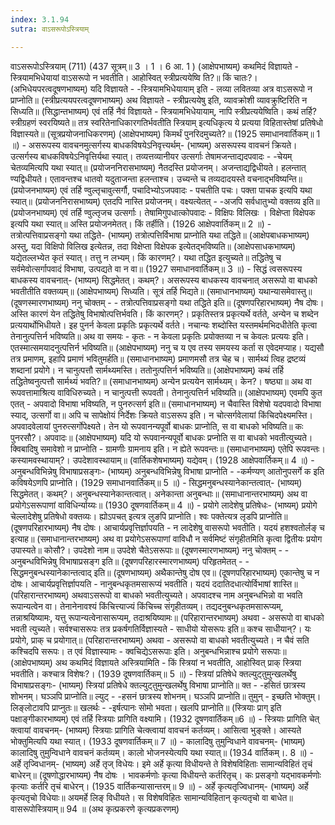```yaml
---
index: 3.1.94
sutra: वाऽसरूपोऽस्त्रियाम्

---
```

वाऽसरूपोऽस्त्रियाम् (711) (437 सूत्रम्॥ 3 । 1 । 6 आ. 1 ) (आक्षेपभाष्यम्) कथमिदं विज्ञायते  -  स्त्रियामभिधेयायां वाऽसरूपो न भवतीति। आहोस्वित् स्त्रीप्रत्ययेष्वि ति?॥ किं चातः?। (अभिधेयपरत्वदूषणभाष्यम्) यदि विज्ञायते  -  -स्त्रियामभिधेयायाम् इति  -  लव्या लवितव्या अत्र वाऽसरूपो न प्राप्नोति॥ (स्त्रीप्रत्ययपरत्वदूषणभाष्यम्) अथ विज्ञायते  -  स्त्रीप्रत्ययेषु इति, व्यावक्रोशी व्यावक्रुष्टिरिति न सिध्यति॥ (सिद्धान्तभाष्यम्) एवं तर्हि नैवं विज्ञायते  -  स्त्रियामभिधेयायाम्, नापि स्त्रीप्रत्ययेष्विति। कथं तर्हि? स्त्रीग्रहणं स्वरयिष्यते॥ तत्र स्वरितेनाधिकारगतिर्भवतीति स्त्रियाम् इत्यधिकृत्य ये प्रत्यया विहितास्तेषां प्रतिषेधो विज्ञास्यते॥ (सूत्रप्रयोजनाधिकरणम्) (आक्षेपभाष्यम्) किमर्थं पुनरिदमुच्यते?॥ (1925 समाधानवार्तिकम्॥ 1 ॥) - असरूपस्य वावचनमुत्सर्गस्य बाधकविषयेऽनिवृत्त्यर्थम्- (भाष्यम्) असरूपस्य वावचनं क्रियते। उत्सर्गस्य बाधकविषयेऽनिवृत्तिर्यथा स्यात्। तव्यत्तव्यानीयर उत्सर्गाः तेषामजन्ताद्यदपवादः  -  -चेयम् चेतव्यमित्यपि यथा स्यात्॥ (प्रयोजननिरासभाष्यम्) नैतदस्ति प्रयोजनम्। अजन्ताद्यद्विधीयते। हलन्तात् ण्यद्विधीयते। एतावन्तश्च धातवो यदुताजन्ता हलन्ताश्च। उच्यन्ते च तव्यदादयस्ते वचनाद्भविष्यन्ति॥ (प्रयोजनभाष्यम्) एवं तर्हि ण्वुल्तृचावुत्सर्गौ, पचादिभ्योऽजपवादः  -  पचतीति पचः। पक्ता पाचक इत्यपि यथा स्यात्॥ (प्रयोजननिरासभाष्यम्) एतदपि नास्ति प्रयोजनम्। वक्ष्यत्येतत्  -  -अजपि सर्वधातुभ्यो वक्तव्य इति॥ (प्रयोजनभाष्यम्) एवं तर्हि ण्वुल्तृजच उत्सर्गाः। तेषामिगुपधात्कोपवादः  -  विक्षिपः विलिखः । विक्षेप्ता विक्षेपक इत्यपि यथा स्यात्॥ अस्ति प्रयोजनमेतत्। किं तर्हीति। (1926 आक्षेपवार्तिकम्॥ 2 ॥) - तत्रोत्पत्तिवाप्रसङ्गो यथा तद्धिते- (भाष्यम्) तत्रोत्पत्तिर्विभाषा प्राप्नोति यथा तद्धिते॥ (आक्षेपबाधकभाष्यम्) अस्तु, यदा विक्षिपो विलिख इत्येतन्न, तदा विक्षेप्ता विक्षेपक इत्येतद्भविष्यति॥ (आक्षेपसाधकभाष्यम्) यद्येतल्लभ्येत कृतं स्यात्। तत्तु न लभ्यम्। किं कारणम्?। यथा तद्धित इत्युच्यते॥ तद्धितेषु च सर्वमेवोत्सर्गापवादं विभाषा, उत्पद्यते वा न वा॥ (1927 समाधानवार्तिकम्॥ 3 ॥) - सिद्धं त्वसरूपस्य बाधकस्य वावचनात्- (भाष्यम्) सिद्धमेतत्। कथम्?। असरूपस्य बाधकस्य वावचनात् असरूपो वा बाधको भवतीतीति वक्तव्यम्॥ (आक्षेपभाष्यम्) सिध्यति। सूत्रं तर्हि भिद्यते॥ (समाधानभाष्यम्) यथान्यासमेवास्तु॥ (दूषणस्मारणभाष्यम्) ननु चोक्तम्  -  - तत्रोत्पत्तिवाप्रसङ्गो यथा तद्धिते इति॥ (दूषणपरिहारभाष्यम्) नैष दोषः। अस्ति कारणं येन तद्धितेषु विभाषोत्पत्तिर्भवति। किं कारणम्?। प्रकृतिस्तत्र प्रकृत्यर्थे वर्तते, अन्येन च शब्देन प्रत्ययार्थोभिधीयते। इह पुनर्न केवला प्रकृतिः प्रकृत्यर्थे वर्तते। नचान्यः शब्दोस्ति यस्तमर्थमभिदधीतेति कृत्वा तेनानुत्पत्तिर्न भविष्यति॥ अथ वा समयः  -  कृतः  -  न केवला प्रकृतिः प्रयोक्तव्या न च केवलः प्रत्ययः इति। एतस्मात्समयादनुत्पत्तिर्न भविष्यति॥ (आक्षेपभाष्यम्) ननु च य एव तस्य समयस्य कर्ता स एवेदमप्याह। यद्यसौ तत्र प्रमाणम्, इहापि प्रमाणं भवितुमर्हति॥ (समाधानभाष्यम्) प्रमाणमसौ तत्र चेह च। सार्मथ्यं त्विह द्रष्टव्यं शब्दानां प्रयोगे। न चानुत्पत्तौ सार्मथ्यमस्ति। ततोनुत्पत्तिर्न भविष्यति॥ (आक्षेपभाष्यम्) कथं तर्हि तद्धितेष्वनुत्पत्तौ सार्मथ्यं भवति?॥ (समाधानभाष्यम्) अन्येन प्रत्ययेन सार्मथ्यम्। केन?। षष्ठ्या॥ अथ वा रूपवत्तामाश्रित्य वाविधिरुच्यते। न चानुत्पत्ती रूपवती। तेनानुत्पत्तिर्न भविष्यति॥ (आक्षेपभाष्यम्) एवमपि कुत एतत्  -  अपवादो विभाषा भविष्यति, न पुनरुत्सर्ग इति॥ (समाधानभाष्यम्) न चैवास्ति विशेषो यदपवादो विभाषा स्याद्, उत्सर्गो वा॥ अपि च सापेक्षोयं निर्देशः क्रियते वाऽसरूप इति। न चोत्सर्गवेलायां किंचिदपेक्ष्यमस्ति। अपवादवेलायां पुनरुत्सर्गोपेक्ष्यते। तेन यो रूपवानन्यपूर्वो बाधकः प्राप्नोति, स वा बाधको भविष्यति॥ कः पुनरसौ?। अपवादः॥ (आक्षेपभाष्यम्) यदि यो रूपवानन्यपूर्वो बाधकः प्रप्नोति स वा बाधको भवतीत्युच्यते। क्विबादिषु समावेशो न प्राप्नोति  -  ग्रामणीः ग्रामनाय इति। न ह्येते रूपवन्तः॥ (समाधानभाष्यम्) एतेपि रूपवन्तः। कस्यामवस्थायाम्?। उपदेशावस्थायाम्॥ (वार्तिकशेषभाष्यम्) यद्येवम्। (1928 आक्षेपवार्तिकम्॥ 4 ॥) - अनुबन्धविभिन्नेषु विभाषाप्रसङ्गः- (भाष्यम्) अनुबन्धविभिन्नेषु विभाषा प्राप्नोति  -  -कर्मण्यण् आतोनुपसर्गे क इति कविषयेऽणपि प्राप्नोति। (1929 समाधानवार्तिकम्॥ 5 ॥) - सिद्धमनुबन्धस्यानेकान्तत्वात्- (भाष्यम्) सिद्धमेतत्। कथम्?। अनुबन्धस्यानेकान्तत्वात्। अनेकान्ता अनुबन्धाः॥ (समाधानान्तरभाष्यम्) अथ वा प्रयोगेऽसरूपाणां वाविधिर्न्याय्यः॥ (1930 दूषणवार्तिकम्॥ 4 ॥) - प्रयोगे लादेशेषु प्रतिषेधः- (भाष्यम्) प्रयोगे चेल्लादेशेषु प्रतिषेधो वक्तव्यः। ह्योऽपचत् इत्यत्र लुङपि प्राप्नोति। श्वः पक्तेत्यत्र लृडपि प्राप्नोति॥ (दूषणपरिहारभाष्यम्) नैष दोषः। आचार्यप्रवृत्तिर्ज्ञापयति  -  न लादेशेषु वासरूपो भवतीति। यदयं हशश्वतोर्लङ् च इत्याह॥ (समाधानान्तरभाष्यम्) अथ वा प्रयोगेऽसरूपाणां वाविधौ न सर्वमिष्टं संगृहीतमिति कृत्वा द्वितीयः प्रयोग उपास्यते॥ कोसौ?। उपदेशो नाम॥ उपदेशे चैतेऽसरूपाः॥ (दूषणस्मारणभाष्यम्) ननु चोक्तम्  -  - अनुबन्धविभिन्नेषु विभाषाप्रसङ्ग इति॥ (दूषणपरिहारस्मारणभाष्यम्) परिहृतमेतत्  -  - सिद्धमनुबन्धस्यानेकान्तत्वाद् इति॥ (दूषणभाष्यम्) अथैकान्तेषु दोष एव॥ (दूषणपरिहारभाष्यम्) एकान्तेषु च न दोषः। आचार्यप्रवृत्तिर्ज्ञापयति  -  नानुबन्धकृतमसारूप्यं भवतीति। यदयं ददातिदधात्योर्विभाषां शास्ति॥ (परिहारान्तरभाष्यम्) अथवाऽसरूपो वा बाधको भवतीत्युच्यते। अपवादश्च नाम अनुबन्धभिन्नो वा भवति रूपान्यत्वेन वा। तेनानेनावश्यं किंचित्त्याज्यं किंचिच्च संगृहीतव्यम्। तद्यदनुबन्धकृतमसारूप्यम्, तन्नाश्रयिष्यामः, यत्तु रूपान्यत्वेनासारूप्यम्, तदाश्रयिष्यामः॥ (परिहारान्तरभाष्यम्) अथवा  -  असरूपो वा बाधको भवती त्युच्यते। सर्वश्चासरूपः तत्र प्रकर्षगतिर्विज्ञास्यते  -  साधीयो योसरूपः इति॥ कश्च साधीयान्?। यः प्रयोगे, प्राक् च प्रयोगात्॥ (परिहारान्तरभाष्यम्) अथवा  -  असरूपो वा बाधको भवतीत्युच्यते। न चैवं सति कश्चिदपि सरूपः। त एवं विज्ञास्यामः  -  क्वचिद्येऽसरूपाः इति। अनुबन्धभिन्नाश्च प्रयोगे सरूपाः॥ (आक्षेपभाष्यम्) अथ कथमिदं विज्ञायते अस्त्रियामिति  -  किं स्त्रियां न भवतीति, आहोस्वित् प्राक् स्त्रिया भवतीति। कश्चात्र विशेषः?। (1939 दूषणवार्तिकम्॥ 5 ॥) - स्त्रियां प्रतिषेधे क्तल्युट्तुमुन्खलर्थेषु विभाषाप्रसङ्गः- (भाष्यम्) स्त्रियां प्रतिषेधे क्तल्युट्तुमुन्खलर्थेषु विभाषा प्राप्नोति॥ क्त  -  -हसितं छात्रस्य शोभनम्। घञ्ञपि प्राप्नोति॥ ल्युट्  -  -हसनं छात्रस्य शोभनम्। घञ्ञपि प्राप्नोति॥ तुमुन्  -  इच्छति भोक्तुम्। लिङ्लोटावपि प्राप्नुतः॥ खलर्थः  -  -इर्षत्पानः सोमो भवता। खलपि प्राप्नोति॥ (स्त्रियाः प्राग् इति पक्षाङ्गीकारभाष्यम्) एवं तर्हि स्त्रियाः प्रागिति वक्ष्यामि। (1932 दूषणवार्तिकम्॥6 ॥) - स्त्रियाः प्रागिति चेत् क्त्वायां वावचनम्- (भाष्यम्) स्त्रियाः प्रागिति चेत्क्त्वायां वावचनं कर्तव्यम्। आसित्वा भुङ्क्ते। आस्यते भोक्तुमित्यपि यथा स्यात्। (1933 दूषणवार्तिकम्॥ 7 ॥) - कालादिषु तुमुन्विधाने वावचनम्- (भाष्यम्) कालादिषु तुमुन्विधाने वावचनं कर्तव्यम्। कालो भोजनस्येत्यपि यथा स्यात्॥ (1934 वार्तिकम्।. 8 ॥) - अर्हे तृज्विधानम्- (भाष्यम्) अर्हे तृज् विधेयः। इमे अर्हे कृत्या विधीयन्ते ते विशेषविहिताः सामान्यविहितं तृचं बाधेरन्॥ (दूषणोद्धारभाष्यम्) नैष दोषः । भावकर्मणोः कृत्या विधीयन्ते कर्तरितृच्। कः प्रसङ्गो यद्भावकर्मणोः कृत्याः कर्तरि तृचं बाधेरन्। (1935 वार्तिकन्यासान्तरम्॥ 9 ॥) - अर्हे कृत्यतृज्विधानम्- (भाष्यम्) अर्हे कृत्यतृचो विधेयाः॥ अयमर्हे लिङ् विधीयते। स विशेषविहितः सामान्यविहितान् कृत्यतृचो वा बाधेत॥ वासरूपोस्त्रियाम्॥ 94 ॥ (अथ कृत्प्रकरणे कृत्यप्रकरणम्)